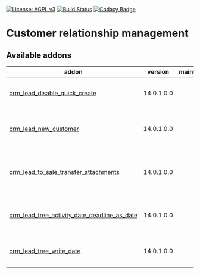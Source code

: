 [![License: AGPL v3](https://img.shields.io/badge/License-AGPL%20v3-blue.svg)](https://www.gnu.org/licenses/agpl-3.0)
[![Build Status](https://travis-ci.org/Tawasta/crm.svg?branch=12.0)](https://travis-ci.org/Tawasta/crm)
[![Codacy Badge](https://api.codacy.com/project/badge/Grade/16d209e3574f4d9a8d1eeb7a5edc1e88)](https://www.codacy.com/app/Tawasta/crm?utm_source=github.com&amp;utm_medium=referral&amp;utm_content=Tawasta/crm&amp;utm_campaign=Badge_Grade)

Customer relationship management
================================

[//]: # (addons)

Available addons
----------------
addon | version | maintainers | summary
--- | --- | --- | ---
[crm_lead_disable_quick_create](crm_lead_disable_quick_create/) | 14.0.1.0.0 |  | Disable quick create from crm lead
[crm_lead_new_customer](crm_lead_new_customer/) | 14.0.1.0.0 |  | New customer boolean toggle for CRM lead
[crm_lead_to_sale_transfer_attachments](crm_lead_to_sale_transfer_attachments/) | 14.0.1.0.0 |  | Converting opportunities to sales copies related attachments
[crm_lead_tree_activity_date_deadline_as_date](crm_lead_tree_activity_date_deadline_as_date/) | 14.0.1.0.0 |  | Show activity date deadline as date in lead tree view
[crm_lead_tree_write_date](crm_lead_tree_write_date/) | 14.0.1.0.0 |  | Show last write date on crm lead tree view

[//]: # (end addons)

